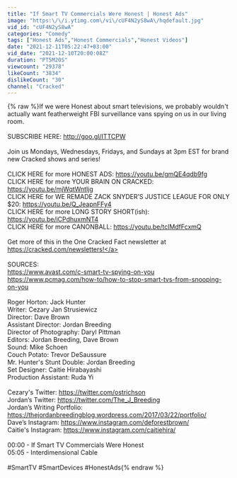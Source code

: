 ```yaml
---
title: "If Smart TV Commercials Were Honest | Honest Ads"
image: "https:\/\/i.ytimg.com\/vi\/cUF4N2yS8wA\/hqdefault.jpg"
vid_id: "cUF4N2yS8wA"
categories: "Comedy"
tags: ["Honest Ads","Honest Commercials","Honest Videos"]
date: "2021-12-11T05:22:47+03:00"
vid_date: "2021-12-10T20:00:08Z"
duration: "PT5M20S"
viewcount: "29378"
likeCount: "3834"
dislikeCount: "30"
channel: "Cracked"
---
```

{% raw %}If we were Honest about smart televisions, we probably wouldn't actually want featherweight FBI surveillance vans spying on us in our living room.<br /><br />SUBSCRIBE HERE: <a rel="nofollow" target="blank" href="http://goo.gl/ITTCPW">http://goo.gl/ITTCPW</a><br /><br />Join us Mondays, Wednesdays, Fridays, and Sundays at 3pm EST for brand new Cracked shows and series!<br /><br />CLICK HERE for more HONEST ADS: <a rel="nofollow" target="blank" href="https://youtu.be/gmQE4qdb9fg">https://youtu.be/gmQE4qdb9fg</a><br />CLICK HERE for more YOUR BRAIN ON CRACKED: <a rel="nofollow" target="blank" href="https://youtu.be/mjWqtWntljg">https://youtu.be/mjWqtWntljg</a><br />CLICK HERE for WE REMADE ZACK SNYDER’S JUSTICE LEAGUE FOR ONLY $20: <a rel="nofollow" target="blank" href="https://youtu.be/Q_JeapnFFy4">https://youtu.be/Q_JeapnFFy4</a><br />CLICK HERE for more LONG STORY SHORT(ish): <a rel="nofollow" target="blank" href="https://youtu.be/iCPdhuxmNT4">https://youtu.be/iCPdhuxmNT4</a><br />CLICK HERE for more CANONBALL: <a rel="nofollow" target="blank" href="https://youtu.be/tclMdfFcxmQ">https://youtu.be/tclMdfFcxmQ</a><br /><br />Get more of this in the One Cracked Fact newsletter at <a rel="nofollow" target="blank" href="https://cracked.com/newsletters!">https://cracked.com/newsletters!</a><br /><br />SOURCES:<br /><a rel="nofollow" target="blank" href="https://www.avast.com/c-smart-tv-spying-on-you">https://www.avast.com/c-smart-tv-spying-on-you</a><br /><a rel="nofollow" target="blank" href="https://www.pcmag.com/how-to/how-to-stop-smart-tvs-from-snooping-on-you">https://www.pcmag.com/how-to/how-to-stop-smart-tvs-from-snooping-on-you</a><br /><br />Roger Horton: Jack Hunter<br />Writer: Cezary Jan Strusiewicz<br />Director: Dave Brown<br />Assistant Director: Jordan Breeding <br />Director of Photography: Daryl Pittman<br />Editors: Jordan Breeding, Dave Brown<br />Sound: Mike Schoen <br />Couch Potato: Trevor DeSaussure<br />Mr. Hunter's Stunt Double: Jordan Breeding<br />Set Designer: Caitie Hirabayashi<br />Production Assistant: Ruda Yi<br /><br />Cezary's Twitter: <a rel="nofollow" target="blank" href="https://twitter.com/ostrichson">https://twitter.com/ostrichson</a><br />Jordan’s Twitter: <a rel="nofollow" target="blank" href="https://twitter.com/The_J_Breeding">https://twitter.com/The_J_Breeding</a><br />Jordan’s Writing Portfolio: <a rel="nofollow" target="blank" href="https://thejordanbreedingblog.wordpress.com/2017/03/22/portfolio/">https://thejordanbreedingblog.wordpress.com/2017/03/22/portfolio/</a><br />Dave’s Instagram: <a rel="nofollow" target="blank" href="https://www.instagram.com/deforestbrown/">https://www.instagram.com/deforestbrown/</a><br />Caitie's Instagram: <a rel="nofollow" target="blank" href="https://www.instagram.com/caitiehira/">https://www.instagram.com/caitiehira/</a><br /><br />00:00 - If Smart TV Commercials Were Honest<br />05:05 - Interdimensional Cable<br /><br />#SmartTV #SmartDevices #HonestAds{% endraw %}
